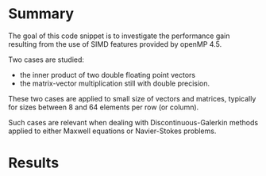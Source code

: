 # Summary

The goal of this code snippet is to investigate the performance gain
resulting from the use of SIMD features provided by openMP 4.5.

Two cases are studied:
- the inner product of two double floating point vectors
- the matrix-vector multiplication still with double precision.

These two cases are applied to small size of vectors and matrices,
typically for sizes between 8 and 64 elements per row (or column).

Such cases are relevant when dealing with Discontinuous-Galerkin
methods applied to either Maxwell equations or Navier-Stokes problems.

# Results
